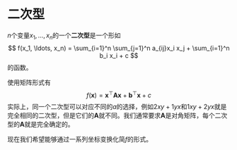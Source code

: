 # 二次型

$n$个变量$x_1, \ldots, x_n$的一个**二次型**是一个形如
$$
f(x_1, \ldots, x_n) = \sum_{i=1}^n \sum_{j=1}^n a_{ij}x_i x_j + \sum_{i=1}^n b_i x_i + c
$$
的函数。

使用矩阵形式有
$$
f(\boldsymbol{x}) = \boldsymbol{x}^\top \boldsymbol{A} \boldsymbol{x} + \boldsymbol{b}^\top \boldsymbol{x} + c
$$
实际上，同一个二次型可以对应不同的$a$的选择，例如$2xy+1yx$和$1xy+2yx$就是完全相同的二次型，但是它们的$\boldsymbol{A}$就不同。我们通常要求$\boldsymbol{A}$是对角矩阵，每个二次型的$\boldsymbol{A}$就是完全确定的。

现在我们希望能够通过一系列坐标变换化简$f$的形式。